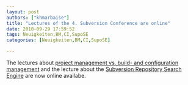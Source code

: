 ```yaml
---
layout: post
authors: ["khmarbaise"]
title: "Lectures of the 4. Subversion Conference are online"
date: 2010-09-29 17:59:52
tags: Neuigkeiten,BM,CI,SupoSE
categories: [Neuigkeiten,BM,CI,SupoSE]

---
```

The lectures about <a href="http://www.soebes.de/files/SCMvsProject-SubConf2010.pdf">project management vs. build- and configuration management</a> and the lecture about the <a href="http://www.soebes.de/files/SupoSE-SubConf2010.pdf">Subversion Repository Search Engine</a> are now online availabe.
